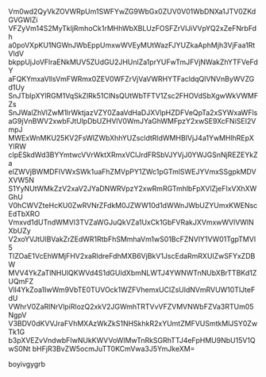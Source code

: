 Vm0wd2QyVkZOVWRpUm1SWFYwZG9WbGx0ZUV0V01WbDNXa1JTV0ZKdGVGWlZi
VFZyVm14S2MyTkljRmhoCk1rMHhWbXBLUzFOSFZrVlJiVVpYQ2xZeFNrbFdh
a0poVXpKU1NGWnJWbEppUmxwWVEyMUtWazFJYUZkaAphMjh3VjFaa1RtVldV
bkppUjJoVFlraENkMUV5ZUdGU2JHUnlZa1prYUFwTmJFVjNWakZhYTFVeFdY
aFQKYmxaVllsVmFWRmx0ZEV0WFZrVjVaVWRHYTFacldqQlVNVnByWVZGd1Uy
SnJTblpXYlRGM1VqSkZlRk51ClNsQUtWbTFTV1Zsc2FHOVdSbXgwWkVWMFZs
SnJWalZhVlZwM1lrWktjazVZY0ZaaVdHaDJXVlpHZDFVeQpTa2xSYWxaWFls
aG9jVnBWV2xwbFJtUlpDbUZHVlV0WmJYaGhWMFpzY2xwSE9XcFNiSEI2VmpJ
MWExWnMKU25KV2FsWlZWbXhhYUZscldtRldWMHBIVjJ4a1YwMHlhREpXYlRW
clpESkdWd3BYYmtwcVVrWktXRmxVClJrdFRSbVJYVjJ0YWJGSnNjREZEYkZa
elZWVjBWMDFIVWxSWk1uaFhZMVpPY1ZWc1pGTmlSWEJYVmxSSgpkMDVXVW5N
S1YyNUtWMkZzV2xaV2JYaDNWRVpzY2xwRmRGTmhlbFpXVlZjeFIxVXhXWGhU
V0hCWVZteHcKU0ZwRVNrZFdkM0JZWW10d1dWWnJWbUZYUmxKWENscEdTbXRO
Vmxvd1dUTndWMVl3TVZaWGJuQkVZa1UxCk1GbFVRakJXVmxwWVlVWlNXbUZy
V2xoYVJtUlBVakZrZEdWR1RtbFhSMmhaVm1wS01BcFZNVlY1VW01TgpTMVl5
TlZOaE1VcEhWMjFHV2xaRldreFdhMXB6VjBkV1JscEdaRmRXUlZwSFYxZDBW
MVV4YkZaTlNHUlQKWVd4S1dGUldXbmNLWTJ4YWNWTnNUbXBrTTBKd1ZUQmFZ
Vll4YkZoa1IwWm9VbTE0TUVOck1WZFVhemxUClZsUldNVmRVUW10TlJteFdU
VWhrV0ZaRlNrVlpiRlozQ2xkV2JGWmhTRTVvVFZVMVNWbFZVa3RTUm05NgpV
V3BDV0dKVVJraFVhMXAzWkZkS1NHSkhkR2xYUmtZMFVUSmtkMlJSY0ZwTk1G
b3pXVEZvVndwbFIwNUkKWVVoWlMwTnRkSGRhTTJ4eFpHMU9NbU15V1QwS0Nt
bHFjR3BvZW5ocmJuTT0KCmVwa3J5YmJkeXM=

boyivgygrb